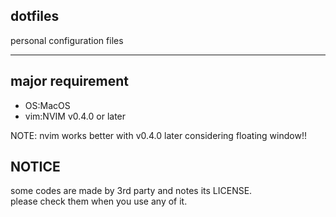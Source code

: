 ## dotfiles

personal configuration files

---

## major requirement

- OS:MacOS  
- vim:NVIM v0.4.0 or later

NOTE: nvim works better with v0.4.0 later considering floating window!!

## NOTICE

some codes are made by 3rd party and notes its LICENSE.  
please check them when you use any of it.  
